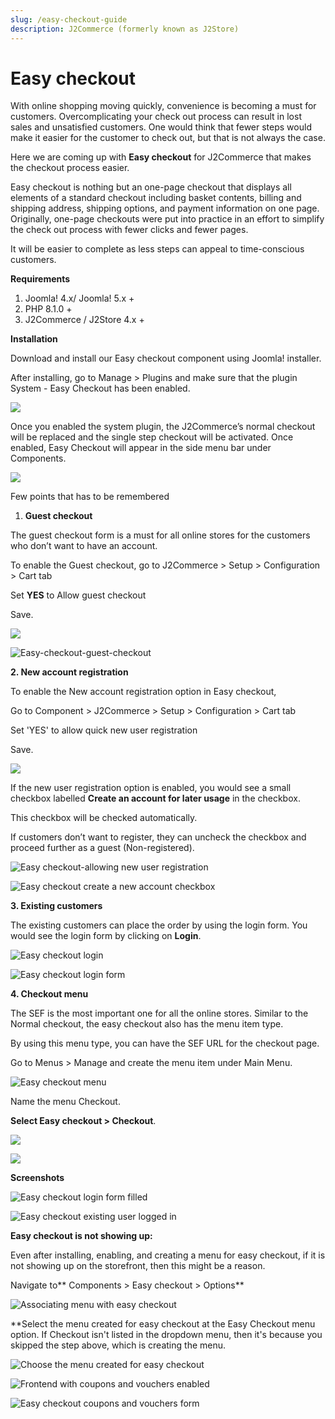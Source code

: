 ```yaml
---
slug: /easy-checkout-guide
description: J2Commerce (formerly known as J2Store)
---
```


# Easy checkout

With online shopping moving quickly, convenience is becoming a must for customers. Overcomplicating your check out process can result in lost sales and unsatisfied customers. One would think that fewer steps would make it easier for the customer to check out, but that is not always the case.

Here we are coming up with **Easy checkout** for J2Commerce that makes the checkout process easier.

Easy checkout is nothing but an one-page checkout that displays all elements of a standard checkout including basket contents, billing and shipping address, shipping options, and payment information on one page. Originally, one-page checkouts were put into practice in an effort to simplify the check out process with fewer clicks and fewer pages.

It will be easier to complete as less steps can appeal to time-conscious customers.

**Requirements**

1. Joomla! 4.x/ Joomla! 5.x +
2. PHP 8.1.0 +
3. J2Commerce / J2Store 4.x +

**Installation**

Download and install our Easy checkout component using Joomla! installer.

After installing, go to Manage > Plugins and make sure that the plugin System - Easy Checkout has been enabled.

![](<../../assets/vat-tax-8 (1).webp>)

Once you enabled the system plugin, the J2Commerce’s normal checkout will be replaced and the single step checkout will be activated. Once enabled, Easy Checkout will appear in the side menu bar under Components.

![](<../../assets/easy-checkout1a.webp>)

Few points that has to be remembered

1. **Guest checkout**

The guest checkout form is a must for all online stores for the customers who don’t want to have an account.

To enable the Guest checkout, go to J2Commerce > Setup > Configuration > Cart tab

Set **YES** to Allow guest checkout

Save.

![](<../../assets/vat-tax-9.webp>)

![Easy-checkout-guest-checkout](https://raw.githubusercontent.com/j2store/doc-images/master/easy-checkout/easy-checkout/easycheckout-guest.png)

**2. New account registration**

To enable the New account registration option in Easy checkout,

Go to Component > J2Commerce > Setup > Configuration > Cart tab

Set 'YES' to allow quick new user registration

Save.

![](<../../assets/vat-tax-10 (1).webp>)

If the new user registration option is enabled, you would see a small checkbox labelled **Create an account for later usage** in the checkbox.

This checkbox will be checked automatically.

If customers don’t want to register, they can uncheck the checkbox and proceed further as a guest (Non-registered).

![Easy checkout-allowing new user registration](https://raw.githubusercontent.com/j2store/doc-images/master/easy-checkout/easy-checkout/easycheckout-allow-user-registration-frontend.png)

![Easy checkout create a new account checkbox](https://raw.githubusercontent.com/j2store/doc-images/master/easy-checkout/easy-checkout/easycheckout-unselectbox-creating-new-acc.png)

**3. Existing customers**

The existing customers can place the order by using the login form. You would see the login form by clicking on **Login**.

![Easy checkout login](https://raw.githubusercontent.com/j2store/doc-images/master/easy-checkout/easy-checkout/easycheckout-login.png)

![Easy checkout login form](https://raw.githubusercontent.com/j2store/doc-images/master/easy-checkout/easy-checkout/easycheckout-loginform.png)

**4. Checkout menu**

The SEF is the most important one for all the online stores. Similar to the Normal checkout, the easy checkout also has the menu item type.

By using this menu type, you can have the SEF URL for the checkout page.

Go to Menus > Manage and create the menu item under Main Menu.&#x20;

![Easy checkout menu](../../assets/easy-checkout3.webp)

Name the menu Checkout.&#x20;

**Select Easy checkout > Checkout**.

![](<../../assets/easy-checkout2b.webp>)

![](<../../assets/easy-checkout2c.webp>)

**Screenshots**

![Easy checkout login form filled](https://raw.githubusercontent.com/j2store/doc-images/master/easy-checkout/easy-checkout/easycheckout-loginform-filled.png)

![Easy checkout existing user logged in](https://raw.githubusercontent.com/j2store/doc-images/master/easy-checkout/easy-checkout/easycheckout-existing-user.png)

**Easy checkout is not showing up:**

Even after installing, enabling, and creating a menu for easy checkout, if it is not showing up on the storefront, then this might be a reason.

Navigate to\*\* Components > Easy checkout > Options\*\*

![Associating menu with easy checkout](<../../assets/easy-checkout2 (1).webp>)

\*\*Select the menu created for easy checkout at the Easy Checkout menu option. If Checkout isn't listed in the dropdown menu, then it's because you skipped the step above, which is creating the menu.

![Choose the menu created for easy checkout](../../assets/easy-checkout4.webp)

![Frontend with coupons and vouchers enabled](https://raw.githubusercontent.com/j2store/doc-images/master/easy-checkout/easy-checkout/easy-checkout-coupons-vouchers-frontend.png)

![Easy checkout coupons and vouchers form](https://raw.githubusercontent.com/j2store/doc-images/master/easy-checkout/easy-checkout/easy-checkout-coupons-vouchers-clicked.png)
